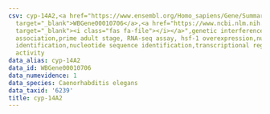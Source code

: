 ```yaml
---
csv: cyp-14A2,<a href="https://www.ensembl.org/Homo_sapiens/Gene/Summary?db=core;g=WBGene00010706"
  target="_blank">WBGene00010706</a>,<a href="https://www.ncbi.nlm.nih.gov/pubmed/30894454"
  target="_blank"><i class="fas fa-file"></i></a>",genetic interference,functional
  association,prime adult stage, RNA-seq assay, hsf-1 overexpression,nucleotide sequence
  identification,nucleotide sequence identification,transcriptional regulation,up-regulates
  activity
data_alias: cyp-14A2
data_id: WBGene00010706
data_numevidence: 1
data_species: Caenorhabditis elegans
data_taxid: '6239'
title: cyp-14A2
---
```

